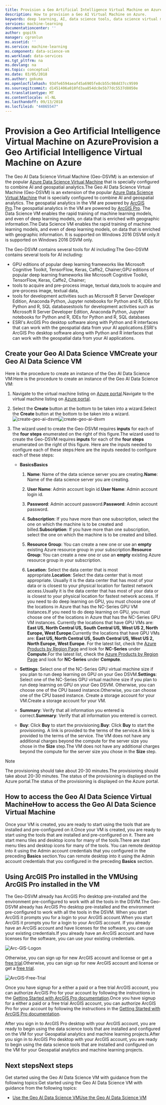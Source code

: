 ```yaml
---
title: Provision a Geo Artificial Intelligence Virtual Machine on Azure - Azure | Microsoft Docs
description: How to provision a Geo AI Virtual Machine on Azure.
keywords: deep learning, AI, data science tools, data science virtual machine, Geospatial analytics
services: machine-learning
documentationcenter: ''
author: gopitk
manager: cgronlun
ms.assetid: ''
ms.service: machine-learning
ms.component: data-science-vm
ms.workload: data-services
ms.tgt_pltfrm: na
ms.devlang: na
ms.topic: conceptual
ms.date: 03/05/2018
ms.author: gokuma
ms.openlocfilehash: 93dfe6594aeaf45a6905fe8cb55c98dd37cc9599
ms.sourcegitcommit: d1451406a010fd3aa854dc8e5b77dc5537d8050e
ms.translationtype: MT
ms.contentlocale: nl-NL
ms.lasthandoff: 09/13/2018
ms.locfileid: "44865547"
---
```

# <a name="provision-a-geo-artificial-intelligence-virtual-machine-on-azure"></a><span data-ttu-id="391e6-104">Provision a Geo Artificial Intelligence Virtual Machine on Azure</span><span class="sxs-lookup"><span data-stu-id="391e6-104">Provision a Geo Artificial Intelligence Virtual Machine on Azure</span></span> 

<span data-ttu-id="391e6-105">The Geo AI Data Science Virtual Machine (Geo-DSVM) is an extension of the popular [Azure Data Science Virtual Machine](http://aka.ms/dsvm) that is specially configured to combine AI and geospatial analytics.</span><span class="sxs-lookup"><span data-stu-id="391e6-105">The Geo AI Data Science Virtual Machine (Geo-DSVM) is an extension of the popular [Azure Data Science Virtual Machine](http://aka.ms/dsvm) that is specially configured to combine AI and geospatial analytics.</span></span> <span data-ttu-id="391e6-106">The geospatial analytics in the VM are powered by [ArcGIS Pro](https://www.arcgis.com/features/index.html).</span><span class="sxs-lookup"><span data-stu-id="391e6-106">The geospatial analytics in the VM are powered by [ArcGIS Pro](https://www.arcgis.com/features/index.html).</span></span> <span data-ttu-id="391e6-107">The Data Science VM enables the rapid training of machine learning models, and even of deep learning models, on data that is enriched with geographic information.</span><span class="sxs-lookup"><span data-stu-id="391e6-107">The Data Science VM enables the rapid training of machine learning models, and even of deep learning models, on data that is enriched with geographic information.</span></span> <span data-ttu-id="391e6-108">It is supported on Windows 2016 DSVM only.</span><span class="sxs-lookup"><span data-stu-id="391e6-108">It is supported on Windows 2016 DSVM only.</span></span> 

<span data-ttu-id="391e6-109">The Geo-DSVM contains several tools for AI including:</span><span class="sxs-lookup"><span data-stu-id="391e6-109">The Geo-DSVM contains several tools for AI including:</span></span>

- <span data-ttu-id="391e6-110">GPU editions of popular deep learning frameworks like Microsoft Cognitive Toolkit, TensorFlow, Keras, Caffe2, Chainer;</span><span class="sxs-lookup"><span data-stu-id="391e6-110">GPU editions of popular deep learning frameworks like Microsoft Cognitive Toolkit, TensorFlow, Keras, Caffe2, Chainer;</span></span> 
- <span data-ttu-id="391e6-111">tools to acquire and pre-process image, textual data,</span><span class="sxs-lookup"><span data-stu-id="391e6-111">tools to acquire and pre-process image, textual data,</span></span> 
- <span data-ttu-id="391e6-112">tools for development activities such as Microsoft R Server Developer Edition, Anaconda Python, Jupyter notebooks for Python and R, IDEs for Python and R, SQL databases</span><span class="sxs-lookup"><span data-stu-id="391e6-112">tools for development activities such as Microsoft R Server Developer Edition, Anaconda Python, Jupyter notebooks for Python and R, IDEs for Python and R, SQL databases</span></span>
- <span data-ttu-id="391e6-113">ESRI's ArcGIS Pro desktop software along with Python and R interfaces that can work with the geospatial data from your AI applications.</span><span class="sxs-lookup"><span data-stu-id="391e6-113">ESRI's ArcGIS Pro desktop software along with Python and R interfaces that can work with the geospatial data from your AI applications.</span></span> 


## <a name="create-your-geo-ai-data-science-vm"></a><span data-ttu-id="391e6-114">Create your Geo AI Data Science VM</span><span class="sxs-lookup"><span data-stu-id="391e6-114">Create your Geo AI Data Science VM</span></span>

<span data-ttu-id="391e6-115">Here is the procedure to create an instance of the Geo AI Data Science VM:</span><span class="sxs-lookup"><span data-stu-id="391e6-115">Here is the procedure to create an instance of the Geo AI Data Science VM:</span></span> 


1. <span data-ttu-id="391e6-116">Navigate to the virtual machine listing on [Azure portal](https://ms.portal.azure.com/#create/microsoft-ads.geodsvmwindows).</span><span class="sxs-lookup"><span data-stu-id="391e6-116">Navigate to the virtual machine listing on [Azure portal](https://ms.portal.azure.com/#create/microsoft-ads.geodsvmwindows).</span></span>
2. <span data-ttu-id="391e6-117">Select the **Create** button at the bottom to be taken into a wizard.</span><span class="sxs-lookup"><span data-stu-id="391e6-117">Select the **Create** button at the bottom to be taken into a wizard.</span></span>
<span data-ttu-id="391e6-118">![create-geo-ai-dsvm](./media/provision-geo-ai-dsvm/Create-Geo-AI.png)</span><span class="sxs-lookup"><span data-stu-id="391e6-118">![create-geo-ai-dsvm](./media/provision-geo-ai-dsvm/Create-Geo-AI.png)</span></span>
3. <span data-ttu-id="391e6-119">The wizard used to create the Geo-DSVM requires **inputs** for each of the **four steps** enumerated on the right of this figure.</span><span class="sxs-lookup"><span data-stu-id="391e6-119">The wizard used to create the Geo-DSVM requires **inputs** for each of the **four steps** enumerated on the right of this figure.</span></span> <span data-ttu-id="391e6-120">Here are the inputs needed to configure each of these steps:</span><span class="sxs-lookup"><span data-stu-id="391e6-120">Here are the inputs needed to configure each of these steps:</span></span>



   - <span data-ttu-id="391e6-121">**Basics**</span><span class="sxs-lookup"><span data-stu-id="391e6-121">**Basics**</span></span>

      1. <span data-ttu-id="391e6-122">**Name**: Name of the data science server you are creating.</span><span class="sxs-lookup"><span data-stu-id="391e6-122">**Name**: Name of the data science server you are creating.</span></span>

      2. <span data-ttu-id="391e6-123">**User Name**: Admin account login id.</span><span class="sxs-lookup"><span data-stu-id="391e6-123">**User Name**: Admin account login id.</span></span>

      3. <span data-ttu-id="391e6-124">**Password**: Admin account password.</span><span class="sxs-lookup"><span data-stu-id="391e6-124">**Password**: Admin account password.</span></span>

      4. <span data-ttu-id="391e6-125">**Subscription**: If you have more than one subscription, select the one on which the machine is to be created and billed.</span><span class="sxs-lookup"><span data-stu-id="391e6-125">**Subscription**: If you have more than one subscription, select the one on which the machine is to be created and billed.</span></span>

      5. <span data-ttu-id="391e6-126">**Resource Group**: You can create a new one or use an **empty** existing Azure resource group in your subscription.</span><span class="sxs-lookup"><span data-stu-id="391e6-126">**Resource Group**: You can create a new one or use an **empty** existing Azure resource group in your subscription.</span></span>

      6. <span data-ttu-id="391e6-127">**Location**: Select the data center that is most appropriate.</span><span class="sxs-lookup"><span data-stu-id="391e6-127">**Location**: Select the data center that is most appropriate.</span></span> <span data-ttu-id="391e6-128">Usually it is the data center that has most of your data or is closest to your physical location for fastest network access.</span><span class="sxs-lookup"><span data-stu-id="391e6-128">Usually it is the data center that has most of your data or is closest to your physical location for fastest network access.</span></span> <span data-ttu-id="391e6-129">If you need to do deep learning on GPU, you must choose one of the locations in Azure that has the NC-Series GPU VM instances.</span><span class="sxs-lookup"><span data-stu-id="391e6-129">If you need to do deep learning on GPU, you must choose one of the locations in Azure that has the NC-Series GPU VM instances.</span></span> <span data-ttu-id="391e6-130">Currently the locations that have GPU VMs are: **East US, North Central US, South Central US, West US 2, North Europe, West Europe**.</span><span class="sxs-lookup"><span data-stu-id="391e6-130">Currently the locations that have GPU VMs are: **East US, North Central US, South Central US, West US 2, North Europe, West Europe**.</span></span> <span data-ttu-id="391e6-131">For the latest list, check the [Azure Products by Region Page](https://azure.microsoft.com/regions/services/) and look for **NC-Series** under **Compute**.</span><span class="sxs-lookup"><span data-stu-id="391e6-131">For the latest list, check the [Azure Products by Region Page](https://azure.microsoft.com/regions/services/) and look for **NC-Series** under **Compute**.</span></span> 


   - <span data-ttu-id="391e6-132">**Settings**: Select one of the NC-Series GPU virtual machine size if you plan to run deep learning on  GPU on your Geo DSVM.</span><span class="sxs-lookup"><span data-stu-id="391e6-132">**Settings**: Select one of the NC-Series GPU virtual machine size if you plan to run deep learning on  GPU on your Geo DSVM.</span></span> <span data-ttu-id="391e6-133">Otherwise, you can choose one of the CPU based instance.</span><span class="sxs-lookup"><span data-stu-id="391e6-133">Otherwise, you can choose one of the CPU based instance.</span></span>  <span data-ttu-id="391e6-134">Create a storage account for your VM.</span><span class="sxs-lookup"><span data-stu-id="391e6-134">Create a storage account for your VM.</span></span> 
   
   - <span data-ttu-id="391e6-135">**Summary**: Verify that all information you entered is correct.</span><span class="sxs-lookup"><span data-stu-id="391e6-135">**Summary**: Verify that all information you entered is correct.</span></span>

   - <span data-ttu-id="391e6-136">**Buy**: Click **Buy** to start the provisioning.</span><span class="sxs-lookup"><span data-stu-id="391e6-136">**Buy**: Click **Buy** to start the provisioning.</span></span> <span data-ttu-id="391e6-137">A link is provided to the terms of the service.</span><span class="sxs-lookup"><span data-stu-id="391e6-137">A link is provided to the terms of the service.</span></span> <span data-ttu-id="391e6-138">The VM does not have any additional charges beyond the compute for the server size you chose in the **Size** step.</span><span class="sxs-lookup"><span data-stu-id="391e6-138">The VM does not have any additional charges beyond the compute for the server size you chose in the **Size** step.</span></span> 

>[!NOTE]
> <span data-ttu-id="391e6-139">The provisioning should take about 20-30 minutes.</span><span class="sxs-lookup"><span data-stu-id="391e6-139">The provisioning should take about 20-30 minutes.</span></span> <span data-ttu-id="391e6-140">The status of the provisioning is displayed on the Azure portal.</span><span class="sxs-lookup"><span data-stu-id="391e6-140">The status of the provisioning is displayed on the Azure portal.</span></span>


## <a name="how-to-access-the-geo-ai-data-science-virtual-machine"></a><span data-ttu-id="391e6-141">How to access the Geo AI Data Science Virtual Machine</span><span class="sxs-lookup"><span data-stu-id="391e6-141">How to access the Geo AI Data Science Virtual Machine</span></span>

<span data-ttu-id="391e6-142">Once your VM is created, you are ready to start using the tools that are installed and pre-configured on it.</span><span class="sxs-lookup"><span data-stu-id="391e6-142">Once your VM is created, you are ready to start using the tools that are installed and pre-configured on it.</span></span> <span data-ttu-id="391e6-143">There are start menu tiles and desktop icons for many of the tools.</span><span class="sxs-lookup"><span data-stu-id="391e6-143">There are start menu tiles and desktop icons for many of the tools.</span></span> <span data-ttu-id="391e6-144">You can remote desktop into it using the Admin account credentials that you configured in the preceding **Basics** section.</span><span class="sxs-lookup"><span data-stu-id="391e6-144">You can remote desktop into it using the Admin account credentials that you configured in the preceding **Basics** section.</span></span> 


## <a name="using-arcgis-pro-installed-in-the-vm"></a><span data-ttu-id="391e6-145">Using ArcGIS Pro installed in the VM</span><span class="sxs-lookup"><span data-stu-id="391e6-145">Using ArcGIS Pro installed in the VM</span></span>

<span data-ttu-id="391e6-146">The Geo-DSVM already has ArcGIS Pro desktop pre-installed and the environment pre-configured to work with all the tools in the DSVM.</span><span class="sxs-lookup"><span data-stu-id="391e6-146">The Geo-DSVM already has ArcGIS Pro desktop pre-installed and the environment pre-configured to work with all the tools in the DSVM.</span></span> <span data-ttu-id="391e6-147">When you start ArcGIS it prompts you for a login to your ArcGIS account.</span><span class="sxs-lookup"><span data-stu-id="391e6-147">When you start ArcGIS it prompts you for a login to your ArcGIS account.</span></span> <span data-ttu-id="391e6-148">If you already have an ArcGIS account and have licenses for the software, you can use your existing credentials.</span><span class="sxs-lookup"><span data-stu-id="391e6-148">If you already have an ArcGIS account and have licenses for the software, you can use your existing credentials.</span></span>  

![Arc-GIS-Logon](./media/provision-geo-ai-dsvm/ArcGISLogon.png)

<span data-ttu-id="391e6-150">Otherwise, you can sign up for new ArcGIS account and license or get a [free trial](https://www.arcgis.com/features/free-trial.html).</span><span class="sxs-lookup"><span data-stu-id="391e6-150">Otherwise, you can sign up for new ArcGIS account and license or get a [free trial](https://www.arcgis.com/features/free-trial.html).</span></span> 

![ArcGIS-Free-Trial](./media/provision-geo-ai-dsvm/ArcGIS-Free-Trial.png)

<span data-ttu-id="391e6-152">Once you have signup for a either a paid or a free trial ArcGIS account, you can authorize ArcGIS Pro for your account by following the instructions in the [Getting Started with ArcGIS Pro documentation](http://www.esri.com/library/brochures/getting-started-with-arcgis-pro.pdf).</span><span class="sxs-lookup"><span data-stu-id="391e6-152">Once you have signup for a either a paid or a free trial ArcGIS account, you can authorize ArcGIS Pro for your account by following the instructions in the [Getting Started with ArcGIS Pro documentation](http://www.esri.com/library/brochures/getting-started-with-arcgis-pro.pdf).</span></span> 

<span data-ttu-id="391e6-153">After you sign in to ArcGIS Pro desktop with your ArcGIS account, you are ready to begin using the data science tools that are installed and configured on the VM for your Geospatial analytics and machine learning projects.</span><span class="sxs-lookup"><span data-stu-id="391e6-153">After you sign in to ArcGIS Pro desktop with your ArcGIS account, you are ready to begin using the data science tools that are installed and configured on the VM for your Geospatial analytics and machine learning projects.</span></span>

## <a name="next-steps"></a><span data-ttu-id="391e6-154">Next steps</span><span class="sxs-lookup"><span data-stu-id="391e6-154">Next steps</span></span>

<span data-ttu-id="391e6-155">Get started using the Geo AI Data Science VM with guidance from the following topics:</span><span class="sxs-lookup"><span data-stu-id="391e6-155">Get started using the Geo AI Data Science VM with guidance from the following topics:</span></span>

* [<span data-ttu-id="391e6-156">Use the Geo AI Data Science VM</span><span class="sxs-lookup"><span data-stu-id="391e6-156">Use the Geo AI Data Science VM</span></span>](use-geo-ai-dsvm.md)